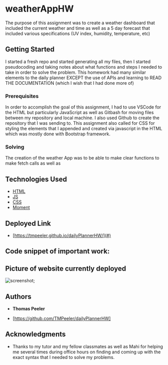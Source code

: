 # weatherAppHW

The purpose of this assignment was to create a weather dashboard that included the current weather and time as well as a 5 day forecast that included various specifications (UV index, humidity, temperature, etc)

## Getting Started

I started a fresh repo and started generating all my files, then I started pseudocoding and taking notes about what functions and steps I needed to take in order to solve the problem. This homework had many similar elements to the daily planner EXCEPT the use of APIs and learning to READ THE DOCUMENTATION (which I wish that I had done more of)

### Prerequisites

In order to accomplish the goal of this assignment, I had to use VSCode for the HTML but particularly JavaScript as well as Gitbash for moving files between my repository and local machine. I also used Github to create the repository that I was sending to. This assignment also called for CSS for styling the elements that I appended and created via javascript in the HTML which was mostly done with Bootstrap framework. 

### Solving

The creation of the weather App was to be able to make clear functions to make fetch calls as well as 


## Technologies Used

* [HTML](https://developer.mozilla.org/en-US/docs/Web/HTML)
* [JS](https://www.javascript.com/)
* [CSS](https://developer.mozilla.org/en-US/docs/Web/CSS)
* [Moment](https://momentjs.com/)

## Deployed Link

* [https://tmpeeler.github.io/dailyPlannerHW/](#)

## Code snippet of important work:


## Picture of website currently deployed

![screenshot](dailyPlannerHWScreenshot.png);

## Authors

* **Thomas Peeler** 

- [https://github.com/TMPeeler/dailyPlannerHW]

## Acknowledgments

* Thanks to my tutor and my fellow classmates as well as Mahi for helping me several times during office hours on finding and coming up with the exact syntax that I needed to solve my problems.
